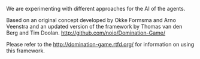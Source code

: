 We are experimenting with different approaches for the AI of the agents.

Based on an original concept developed by Okke Formsma and Arno Veenstra and an updated version of the framework by Thomas van den Berg and Tim Doolan. http://github.com/noio/Domination-Game/

Please refer to the http://domination-game.rtfd.org/ for information on using this framework.



